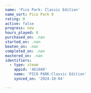 ```yaml
---
name: 'Pico Park: Classic Edition'
name_sort: Pico Park 0
rating: 0
active: false
progress: new
hours_played: 0
purchased_on: .nan
started_on: .nan
beaten_on: .nan
completed_on: .nan
mastered_on: .nan
identifiers:
  - type: steam
    appid: '461040'
    name: 'PICO PARK:Classic Edition'
    synced_on: '2024-10-04'

---
```

